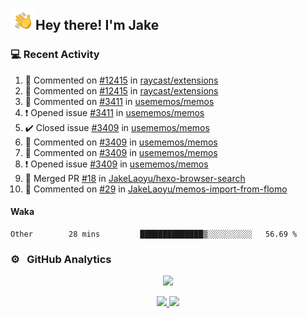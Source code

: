 <img alt="Night Coding" src="./assets/Hand%20Wave.gif" width='40' align="left"/><h2>Hey there! I'm Jake</h2>

### 💻 Recent Activity

<!--RECENT_ACTIVITY:start-->
1. 💬 Commented on [#12415](https://github.com/raycast/extensions/issues/12415#issuecomment-2121558417) in [raycast/extensions](https://github.com/raycast/extensions)<br>
2. 💬 Commented on [#12415](https://github.com/raycast/extensions/issues/12415#issuecomment-2121558085) in [raycast/extensions](https://github.com/raycast/extensions)<br>
3. 💬 Commented on [#3411](https://github.com/usememos/memos/issues/3411#issuecomment-2121556807) in [usememos/memos](https://github.com/usememos/memos)<br>
4. ❗️ Opened issue [#3411](https://github.com/usememos/memos/issues/3411) in [usememos/memos](https://github.com/usememos/memos)<br>
5. ✔️ Closed issue [#3409](https://github.com/usememos/memos/issues/3409) in [usememos/memos](https://github.com/usememos/memos)<br>
6. 💬 Commented on [#3409](https://github.com/usememos/memos/issues/3409#issuecomment-2119923327) in [usememos/memos](https://github.com/usememos/memos)<br>
7. 💬 Commented on [#3409](https://github.com/usememos/memos/issues/3409#issuecomment-2119692967) in [usememos/memos](https://github.com/usememos/memos)<br>
8. ❗️ Opened issue [#3409](https://github.com/usememos/memos/issues/3409) in [usememos/memos](https://github.com/usememos/memos)<br>
9. 🎉 Merged PR [#18](https://github.com/JakeLaoyu/hexo-browser-search/pull/18) in [JakeLaoyu/hexo-browser-search](https://github.com/JakeLaoyu/hexo-browser-search)<br>
10. 💬 Commented on [#29](https://github.com/JakeLaoyu/memos-import-from-flomo/issues/29#issuecomment-2041916668) in [JakeLaoyu/memos-import-from-flomo](https://github.com/JakeLaoyu/memos-import-from-flomo)<br>
<!--RECENT_ACTIVITY:end-->

#### Waka

<!--START_SECTION:waka-->

```text
Other        28 mins         ██████████████▒░░░░░░░░░░   56.69 %
```

<!--END_SECTION:waka-->

### ⚙️ &nbsp; GitHub Analytics

<p align="center">
  <img src="http://github-profile-summary-cards.vercel.app/api/cards/profile-details?username=JakeLaoyu&theme=2077" />
</p>


<p align="center">
<a href="https://github.com/JakeLaoyu">
  <img height="180em" src="https://github-readme-stats-eight-theta.vercel.app/api?username=jakelaoyu&show_icons=true&theme=algolia&include_all_commits=true&count_private=true"/>
  <img height="180em" src="https://github-readme-stats-eight-theta.vercel.app/api/top-langs/?username=jakelaoyu&layout=compact&langs_count=8&theme=algolia&hide=html&count_private=true"/>
</a>
</p>

<!-- ### 🤝🏻 &nbsp; Connect with Me

<p align="center">
<a href="https://i.jakeyu.top"><img src="https://img.shields.io/badge/-i.jakeyu.top-3423A6?style=flat&logo=Google-Chrome&logoColor=white"/></a>
<a href="mailto:jake.laoyu@gmail.com"><img src="https://img.shields.io/badge/-jake.laoyu@gmail.com-D14836?style=flat&logo=Gmail&logoColor=white"/></a>
</p> -->
